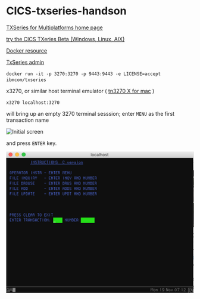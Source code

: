 # CICS-txseries-handson


[TXSeries for Multiplatforms home page](https://www.ibm.com/uk-en/marketplace/txseries-for-multiplatforms)

[try the CICS TXeries Beta (Windows, Linux, AIX)](https://hub.docker.com/r/ibmcom/txseries/)


[Docker resource](https://hub.docker.com/r/ibmcom/txseries/)

[TxSeries admin](https://localhost:9443/txseries/admin)

```
docker run -it -p 3270:3270 -p 9443:9443 -e LICENSE=accept ibmcom/txseries
```

x3270, or similar host terminal emulator
( [tn3270 X for mac](https://www.brown.edu/cis/tn3270/index.html#latest) )

```
x3270 localhost:3270
```
will bring up an empty 3270 terminal sesssion; enter `MENU` as the first transaction name

![Initial screen](/imgs/cicstx-initial.png)

and press `ENTER` key.

![Installation verification - MENU](/imgs/cicstx-ivp-menu.png)

